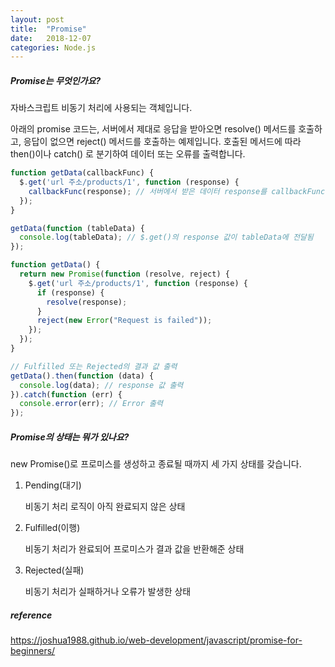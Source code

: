 ```yaml
---
layout: post
title:  "Promise"
date:   2018-12-07
categories: Node.js
---
```


##### Promise는 무엇인가요?

자바스크립트 비동기 처리에 사용되는 객체입니다. 

아래의 promise 코드는, 서버에서 제대로 응답을 받아오면 resolve() 메서드를 호출하고, 응답이 없으면 reject() 메서드를 호출하는 예제입니다. 호출된 메서드에 따라 then()이나 catch() 로 분기하여 데이터 또는 오류를 출력합니다.

```javascript
function getData(callbackFunc) {
  $.get('url 주소/products/1', function (response) {
    callbackFunc(response); // 서버에서 받은 데이터 response를 callbackFunc() 함수에 넘겨줌
  });
}

getData(function (tableData) {
  console.log(tableData); // $.get()의 response 값이 tableData에 전달됨
});
```

```javascript
function getData() {
  return new Promise(function (resolve, reject) {
    $.get('url 주소/products/1', function (response) {
      if (response) {
        resolve(response);
      }
      reject(new Error("Request is failed"));
    });
  });
}

// Fulfilled 또는 Rejected의 결과 값 출력
getData().then(function (data) {
  console.log(data); // response 값 출력
}).catch(function (err) {
  console.error(err); // Error 출력
});
```

##### Promise의 상태는 뭐가 있나요?

new Promise()로 프로미스를 생성하고 종료될 때까지 세 가지 상태를 갖습니다.

1. Pending(대기)

   비동기 처리 로직이 아직 완료되지 않은 상태

2. Fulfilled(이행) 

   비동기 처리가 완료되어 프로미스가 결과 값을 반환해준 상태

3. Rejected(실패)

   비동기 처리가 실패하거나 오류가 발생한 상태

##### reference

https://joshua1988.github.io/web-development/javascript/promise-for-beginners/